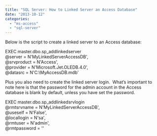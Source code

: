 ```yaml
---
title: "SQL Server: How to Linked Server an Access Database"
date: "2013-10-12"
categories: 
  - "ms-access"
  - "sql-server"
---
```


Below is the script to create a linked server to an Access database:

EXEC master.dbo.sp\_addlinkedserver   
    @server = N'MyLinkedServerAccessDB',   
    @srvproduct = N'Access',   
    @provider = N'Microsoft.Jet.OLEDB.4.0',   
    @datasrc = N'C:\\MyAccessDB.mdb'  

Plus you also need to create the linked server login.  What’s important to note here is that the password for the admin account in the Access database is blank by default, unless you have set the password.

EXEC master.dbo.sp\_addlinkedsrvlogin   
    @rmtsrvname = N'MyLinkedServerAccessDB',  
    @useself = N'False',  
    @locallogin = N'sa',  
    @rmtuser = N'admin',  
    @rmtpassword = ''
